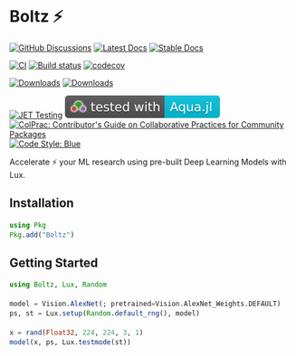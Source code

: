 # Boltz ⚡

[![GitHub Discussions](https://img.shields.io/github/discussions/LuxDL/Lux.jl?color=white&logo=github&label=Discussions)](https://github.com/LuxDL/Lux.jl/discussions)
[![Latest Docs](https://img.shields.io/badge/docs-latest-blue.svg)](https://luxdl.github.io/Boltz.jl/dev/)
[![Stable Docs](https://img.shields.io/badge/docs-stable-blue.svg)](https://luxdl.github.io/Boltz.jl/stable/)

[![CI](https://github.com/LuxDL/Boltz.jl/actions/workflows/CI.yml/badge.svg)](https://github.com/LuxDL/Boltz.jl/actions/workflows/CI.yml)
[![Build status](https://badge.buildkite.com/33d66eb556ba88f60e733e97ff65c133fdb5f0ac683e823cfb.svg?branch=main)](https://buildkite.com/julialang/boltz-dot-jl)
[![codecov](https://codecov.io/gh/LuxDL/Boltz.jl/branch/main/graph/badge.svg?token=YBImUxz5qO)](https://codecov.io/gh/LuxDL/Boltz.jl)

[![Downloads](https://img.shields.io/badge/dynamic/json?url=http%3A%2F%2Fjuliapkgstats.com%2Fapi%2Fv1%2Fmonthly_downloads%2FBoltz&query=total_requests&suffix=%2Fmonth&label=Downloads)](https://juliapkgstats.com/pkg/Boltz)
[![Downloads](https://img.shields.io/badge/dynamic/json?url=http%3A%2F%2Fjuliapkgstats.com%2Fapi%2Fv1%2Ftotal_downloads%2FBoltz&query=total_requests&&label=Total%20Downloads)](https://juliapkgstats.com/pkg/Boltz)

[![JET Testing](https://img.shields.io/badge/%F0%9F%9B%A9%EF%B8%8F_tested_with-JET.jl-233f9a)](https://github.com/aviatesk/JET.jl)
[![Aqua QA](https://raw.githubusercontent.com/JuliaTesting/Aqua.jl/master/badge.svg)](https://github.com/JuliaTesting/Aqua.jl)
[![ColPrac: Contributor's Guide on Collaborative Practices for Community Packages](https://img.shields.io/badge/ColPrac-Contributor's%20Guide-blueviolet)](https://github.com/SciML/ColPrac)
[![Code Style: Blue](https://img.shields.io/badge/code%20style-blue-4495d1.svg)](https://github.com/JuliaDiff/BlueStyle)

Accelerate ⚡ your ML research using pre-built Deep Learning Models with Lux.

## Installation

```julia
using Pkg
Pkg.add("Boltz")
```

## Getting Started

```julia
using Boltz, Lux, Random

model = Vision.AlexNet(; pretrained=Vision.AlexNet_Weights.DEFAULT)
ps, st = Lux.setup(Random.default_rng(), model)

x = rand(Float32, 224, 224, 3, 1)
model(x, ps, Lux.testmode(st))
```
